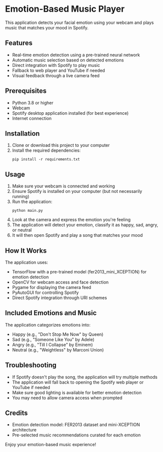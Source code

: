 # Emotion-Based Music Player

This application detects your facial emotion using your webcam and plays music that matches your mood in Spotify.

## Features

- Real-time emotion detection using a pre-trained neural network
- Automatic music selection based on detected emotions
- Direct integration with Spotify to play music
- Fallback to web player and YouTube if needed
- Visual feedback through a live camera feed

## Prerequisites

- Python 3.8 or higher
- Webcam
- Spotify desktop application installed (for best experience)
- Internet connection

## Installation

1. Clone or download this project to your computer
2. Install the required dependencies:
   ```
   pip install -r requirements.txt
   ```

## Usage

1. Make sure your webcam is connected and working
2. Ensure Spotify is installed on your computer (but not necessarily running)
3. Run the application:
   ```
   python main.py
   ```
4. Look at the camera and express the emotion you're feeling
5. The application will detect your emotion, classify it as happy, sad, angry, or neutral
6. It will then open Spotify and play a song that matches your mood

## How It Works

The application uses:
- TensorFlow with a pre-trained model (fer2013_mini_XCEPTION) for emotion detection
- OpenCV for webcam access and face detection
- Pygame for displaying the camera feed
- PyAutoGUI for controlling Spotify
- Direct Spotify integration through URI schemes

## Included Emotions and Music

The application categorizes emotions into:
- Happy (e.g., "Don't Stop Me Now" by Queen)
- Sad (e.g., "Someone Like You" by Adele)
- Angry (e.g., "Till I Collapse" by Eminem)
- Neutral (e.g., "Weightless" by Marconi Union)

## Troubleshooting

- If Spotify doesn't play the song, the application will try multiple methods
- The application will fall back to opening the Spotify web player or YouTube if needed
- Make sure good lighting is available for better emotion detection
- You may need to allow camera access when prompted

## Credits

- Emotion detection model: FER2013 dataset and mini-XCEPTION architecture
- Pre-selected music recommendations curated for each emotion

Enjoy your emotion-based music experience! 